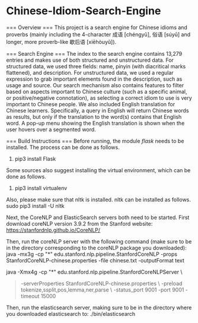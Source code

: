 # Chinese-Idiom-Search-Engine
=== Overview ===
This project is a search engine for Chinese idioms and proverbs (mainly including the 4-character 成语 [chéngyǔ], 俗语 [súyǔ] and longer, more proverb-like 歇后语 [xiēhòuyǔ]).

=== Search Engine ===
The index to the search engine contains 13,279 entries and makes use of both structured and unstructured data. For structured data, we used three fields: name, 
pinyin (with diacritical marks flattened), and description. For unstructured 
data, we used a regular expression to grab important elements found in the description, such as 
usage and source. Our search mechanism also contains features to filter based on aspects important to Chinese culture 
(such as a specific animal, or positive/negative connotation), as selecting a correct idiom to use is very important to Chinese people. 
We also included English translation for Chinese learners. Specifically, a query in English will return Chinese words as results, but only if the translation to the word(s) contains that English word. 
A pop-up menu showing the English translation is shown when the user hovers over a segmented word.

=== Build Instructions ===
Before running, the module *flask* needs to be installed. The process can be 
done as follows. 
1. pip3 install Flask 
 
Some sources also suggest installing the virtual environment, which can be done as follows. 
1. pip3 install virtualenv 
 
Also, please make sure that nltk is installed. nltk can be installed as follows. 
sudo pip3 install -U nltk
 
Next, the CoreNLP and ElasticSearch servers both need to be started. First download coreNLP 
version 3.9.2 from the Stanford website: <u>https://stanfordnlp.github.io/CoreNLP/</u>
 
Then, run the coreNLP server with the following command (make sure to be in the directory 
corresponding to the coreNLP package you downloaded):  
java -mx3g -cp "*" edu.stanford.nlp.pipeline.StanfordCoreNLP -props 
StanfordCoreNLP-chinese.properties -file chinese.txt -outputFormat text 
 
java -Xmx4g -cp "*" edu.stanford.nlp.pipeline.StanfordCoreNLPServer \ 
> -serverProperties StanfordCoreNLP-chinese.properties \ 
> -preload tokenize,ssplit,pos,lemma,ner,parse \ 
> -status_port 9001  -port 9001 -timeout 15000 
 
Then, run the elasticsearch server, making sure to be in the directory where you downloaded 
elasticsearch to: 
./bin/elasticsearch
